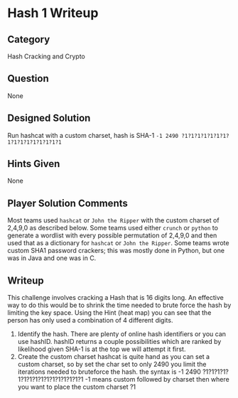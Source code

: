 Hash 1 Writeup
===================
## Category
Hash Cracking and Crypto

## Question
None

## Designed Solution
Run hashcat with a custom charset, hash is SHA-1 `-1 2490 ?1?1?1?1?1?1?1?1?1?1?1?1?1?1?1?1`

## Hints Given
None

## Player Solution Comments
Most teams used `hashcat` or `John the Ripper` with the custom charset of 2,4,9,0 as described below. Some teams used either `crunch` or `python` to generate a wordlist with every possible permutation of 2,4,9,0 and then used that as a dictionary for `hashcat` or `John the Ripper`. Some teams wrote custom SHA1 password crackers; this was mostly done in Python, but one was in Java and one was in C.

## Writeup
This challenge involves cracking a Hash that is 16 digits long.
An effective way to do this would be to shrink the time needed to brute force the hash by limiting the key space.
Using the Hint (heat map) you can see that the person has only used a combination of 4 different digits.
1. Identify the hash.
    There are plenty of online hash identifiers or you can use hashID.
    hashID returns a couple possibilities which are ranked by likelihood
    given SHA-1 is at the top we will attempt it first.
2. Create the custom charset
    hashcat is quite hand as you can set a custom charset, so by set the char set to only 2490 you limit the iterations needed to bruteforce the hash.
    the syntax is  -1 2490 ?1?1?1?1?1?1?1?1?1?1?1?1?1?1?1?1
    -1 means custom followed by charset then where you want to place the custom charset ?1
